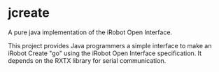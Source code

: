 jcreate
=======

A pure java implementation of the iRobot Open Interface.

This project provides Java programmers a simple interface to make an iRobot Create "go" 
using the iRobot Open Interface specification. It depends on the RXTX library for serial communication.